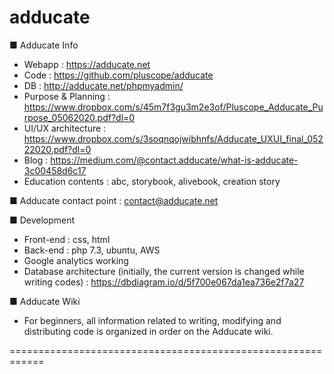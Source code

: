 # adducate


■ Adducate Info 
- Webapp : https://adducate.net 
- Code : https://github.com/pluscope/adducate
- DB : http://adducate.net/phpmyadmin/
- Purpose & Planning : https://www.dropbox.com/s/45m7f3gu3m2e3of/Pluscope_Adducate_Purpose_05062020.pdf?dl=0
- UI/UX architecture : https://www.dropbox.com/s/3soqnqojwibhnfs/Adducate_UXUI_final_05222020.pdf?dl=0
- Blog : https://medium.com/@contact.adducate/what-is-adducate-3c00458d6c17
- Education contents : abc, storybook, alivebook, creation story

■ Adducate contact point
: contact@adducate.net

■ Development
- Front-end : css, html
- Back-end : php 7.3, ubuntu, AWS
- Google analytics working
- Database architecture (initially, the current version is changed while writing codes) 
  : https://dbdiagram.io/d/5f700e067da1ea736e2f7a27

■ Adducate Wiki
- For beginners, all information related to writing, modifying and distributing code is organized in order on the Adducate wiki.

============================================================



